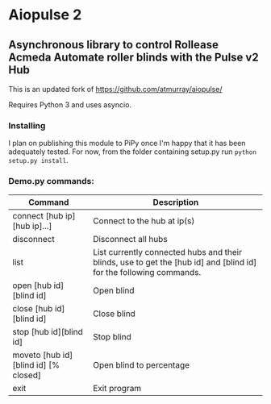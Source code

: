# Aiopulse 2

## Asynchronous library to control Rollease Acmeda Automate roller blinds with the Pulse v2 Hub

This is an updated fork of https://github.com/atmurray/aiopulse/

Requires Python 3 and uses asyncio.

### Installing

I plan on publishing this module to PiPy once I'm happy that it has been adequately tested.
For now, from the folder containing setup.py run `python setup.py install`.

### Demo.py commands:

| Command                              | Description                                                                                                        |
| ------------------------------------ | ------------------------------------------------------------------------------------------------------------------ |
| connect [hub ip][hub ip]...]         | Connect to the hub at ip(s)                                                                                        |
| disconnect                           | Disconnect all hubs                                                                                                |
| list                                 | List currently connected hubs and their blinds, use to get the [hub id] and [blind id] for the following commands. |
| open [hub id][blind id]              | Open blind                                                                                                         |
| close [hub id][blind id]             | Close blind                                                                                                        |
| stop [hub id][blind id]              | Stop blind                                                                                                         |
| moveto [hub id][blind id] [% closed] | Open blind to percentage                                                                                           |
| exit                                 | Exit program                                                                                                       |
